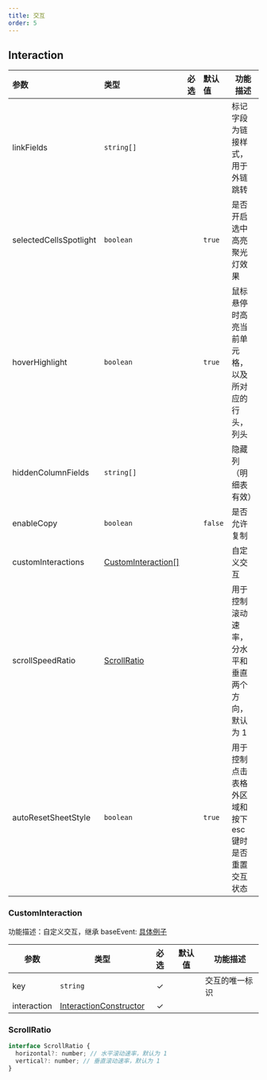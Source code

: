 ```yaml
---
title: 交互
order: 5
---
```



## Interaction

| 参数 | 类型 | 必选  | 默认值 | 功能描述 |
| :-- | :-- | :-: | :-- | --- |
| linkFields | `string[]` |  |  | 标记字段为链接样式，用于外链跳转 |
| selectedCellsSpotlight | `boolean` |   | `true` | 是否开启选中高亮聚光灯效果 |
| hoverHighlight | `boolean` |   | `true` | 鼠标悬停时高亮当前单元格，以及所对应的行头，列头 |
| hiddenColumnFields | `string[]` |  |  | 隐藏列 （明细表有效） |
| enableCopy | `boolean` |   | `false` | 是否允许复制 |
| customInteractions | [CustomInteraction[]](#custominteraction) |   |  | 自定义交互 |
| scrollSpeedRatio | [ScrollRatio](/zh/docs/api/general/S2Options#scrollratio)|  | |  用于控制滚动速率，分水平和垂直两个方向，默认为 1 |
| autoResetSheetStyle | `boolean` | | `true` |  用于控制点击表格外区域和按下 esc 键时是否重置交互状态 |

### CustomInteraction

功能描述：自定义交互，继承 baseEvent:  [具体例子](/zh/docs/manual/advanced/interaction/custom)

| 参数 | 类型 | 必选  | 默认值 | 功能描述 |
| --- | --- | :-: |  --- | --- |
| key | `string` | ✓ |   | 交互的唯一标识 |
| interaction | [InteractionConstructor](#InteractionConstructor) | ✓ |  |  | 自定义交互类 |

### ScrollRatio

```js
interface ScrollRatio {
  horizontal?: number; // 水平滚动速率，默认为 1
  vertical?: number; // 垂直滚动速率，默认为 1
}
```
